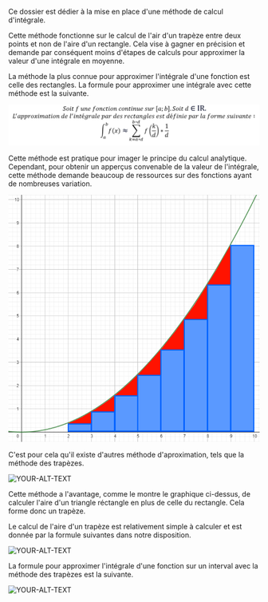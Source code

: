 Ce dossier est dédier à la mise en place d'une méthode de calcul d'intégrale.

Cette méthode fonctionne sur le calcul de l'air d'un trapèze entre deux points et non de l'aire d'un rectangle. Cela vise à gagner en précision et demande par conséquent moins d'étapes de calculs pour approximer la valeur d'une intégrale en moyenne.

La méthode la plus connue pour approximer l'intégrale d'une fonction est celle des rectangles.
La formule pour approximer une intégrale avec cette méthode est la suivante.

<picture>
 <img alt="YOUR-ALT-TEXT" src="https://github.com/worox780/My-project/blob/main/calculateur%20d'integrale/Formule_Approximation_Integrale_Rectangles.png">
</picture>

Cette méthode est pratique pour imager le principe du calcul analytique. Cependant, pour obtenir un apperçus convenable de la valeur de l'intégrale, cette méthode demande beaucoup de ressources sur des fonctions ayant de nombreuses variation.

<picture>
 <img alt="YOUR-ALT-TEXT" src="https://github.com/worox780/My-project/blob/main/calculateur%20d'integrale/Approximation_Integrale_Rectangles.png">
</picture>

C'est pour cela qu'il existe d'autres méthode d'aproximation, tels que la méthode des trapèzes.

<picture>
 <img alt="YOUR-ALT-TEXT" src="https://github.com/worox780/My-project/blob/main/calculateur%20d'integrale/Approximation_Integrale_Trap%C3%A8zes.png">
</picture>

Cette méthode a l'avantage, comme le montre le graphique ci-dessus, de calculer l'aire d'un triangle réctangle en plus de celle du rectangle. Cela forme donc un trapèze.

Le calcul de l'aire d'un trapèze est relativement simple à calculer et est donnée par la formule suivantes dans notre disposition.

<picture>
 <img alt="YOUR-ALT-TEXT" src="https://github.com/worox780/My-project/blob/main/calculateur%20d'integrale/Formule_Aire_Trap%C3%A8ze.png">
</picture>

La formule pour approximer l'intégrale d'une fonction sur un interval avec la méthode des trapèzes est la suivante.

<picture>
 <img alt="YOUR-ALT-TEXT" src="https://github.com/worox780/My-project/blob/main/calculateur%20d'integrale/Formule_Approximation_Integrale_Trap%C3%A8zes.png">
</picture>

